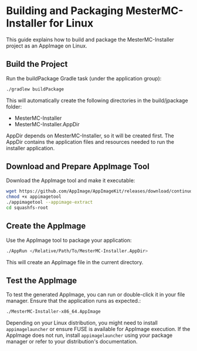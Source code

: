 # Building and Packaging MesterMC-Installer for Linux

This guide explains how to build and package the MesterMC-Installer project as an AppImage on Linux.

## Build the Project
Run the buildPackage Gradle task (under the application group):
```bash
./gradlew buildPackage
```
This will automatically create the following directories in the build/jpackage folder:
- MesterMC-Installer
- MesterMC-Installer.AppDir

AppDir depends on MesterMC-Installer, so it will be created first. 
The AppDir contains the application files and resources needed to run the installer application.

## Download and Prepare AppImage Tool
Download the AppImage tool and make it executable:
```bash
wget https://github.com/AppImage/AppImageKit/releases/download/continuous/appimagetool-x86_64.AppImage -O appimagetool
chmod +x appimagetool
./appimagetool --appimage-extract
cd squashfs-root
```

## Create the AppImage
Use the AppImage tool to package your application:
```bash
./AppRun </Relative/Path/To/MesterMC-Installer.AppDir>
```

This will create an AppImage file in the current directory.

## Test the AppImage
To test the generated AppImage, you can run or double-click it in your file manager. 
Ensure that the application runs as expected.:
```bash
./MesterMC-Installer-x86_64.AppImage
```

Depending on your Linux distribution, you might need to install ``appimagelauncher`` or ensure FUSE is available for AppImage execution. 
If the AppImage does not run, install ``appimagelauncher`` using your package manager or refer to your distribution's documentation.